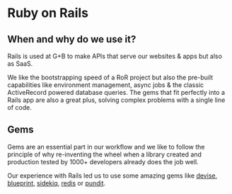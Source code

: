 # Ruby on Rails

## When and why do we use it?

Rails is used at G+B to make APIs that serve our websites & apps but also as SaaS.

We like the bootstrapping speed of a RoR project but also the pre-built capabilities like environment management, async jobs & the classic ActiveRecord powered database queries. The gems that fit perfectly into a Rails app are also a great plus, solving complex problems with a single line of code.

## Gems

Gems are an essential part in our workflow and we like to follow the principle of why re-inventing the wheel when a library created and production tested by 1000+ developers already does the job well.

Our experience with Rails led us to use some amazing gems like [devise](https://github.com/heartcombo/devise), 
[blueprint](https://github.com/palantir/blueprint), [sidekiq](https://github.com/mperham/sidekiq), 
[redis](https://github.com/redis-store/redis-rails) or 
[pundit](https://github.com/varvet/pundit).
